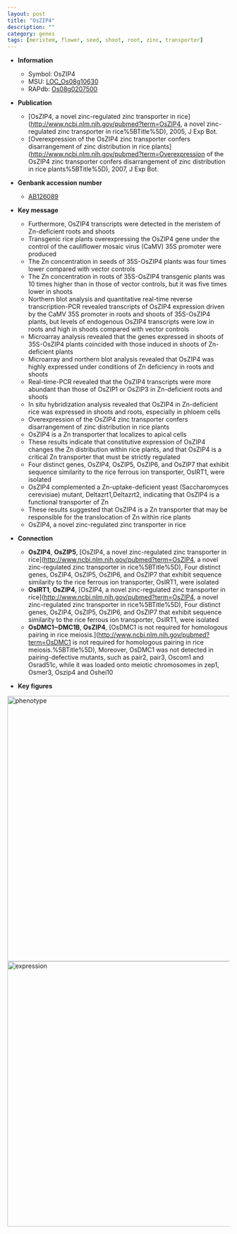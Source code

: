 ```yaml
---
layout: post
title: "OsZIP4"
description: ""
category: genes
tags: [meristem, flower, seed, shoot, root, zinc, transporter]
---
```


* **Information**  
    + Symbol: OsZIP4  
    + MSU: [LOC_Os08g10630](http://rice.plantbiology.msu.edu/cgi-bin/ORF_infopage.cgi?orf=LOC_Os08g10630)  
    + RAPdb: [Os08g0207500](http://rapdb.dna.affrc.go.jp/viewer/gbrowse_details/irgsp1?name=Os08g0207500)  

* **Publication**  
    + [OsZIP4, a novel zinc-regulated zinc transporter in rice](http://www.ncbi.nlm.nih.gov/pubmed?term=OsZIP4, a novel zinc-regulated zinc transporter in rice%5BTitle%5D), 2005, J Exp Bot.
    + [Overexpression of the OsZIP4 zinc transporter confers disarrangement of zinc distribution in rice plants](http://www.ncbi.nlm.nih.gov/pubmed?term=Overexpression of the OsZIP4 zinc transporter confers disarrangement of zinc distribution in rice plants%5BTitle%5D), 2007, J Exp Bot.

* **Genbank accession number**  
    + [AB126089](http://www.ncbi.nlm.nih.gov/nuccore/AB126089)

* **Key message**  
    + Furthermore, OsZIP4 transcripts were detected in the meristem of Zn-deficient roots and shoots
    + Transgenic rice plants overexpressing the OsZIP4 gene under the control of the cauliflower mosaic virus (CaMV) 35S promoter were produced
    + The Zn concentration in seeds of 35S-OsZIP4 plants was four times lower compared with vector controls
    + The Zn concentration in roots of 35S-OsZIP4 transgenic plants was 10 times higher than in those of vector controls, but it was five times lower in shoots
    + Northern blot analysis and quantitative real-time reverse transcription-PCR revealed transcripts of OsZIP4 expression driven by the CaMV 35S promoter in roots and shoots of 35S-OsZIP4 plants, but levels of endogenous OsZIP4 transcripts were low in roots and high in shoots compared with vector controls
    + Microarray analysis revealed that the genes expressed in shoots of 35S-OsZIP4 plants coincided with those induced in shoots of Zn-deficient plants
    + Microarray and northern blot analysis revealed that OsZIP4 was highly expressed under conditions of Zn deficiency in roots and shoots
    + Real-time-PCR revealed that the OsZIP4 transcripts were more abundant than those of OsZIP1 or OsZIP3 in Zn-deficient roots and shoots
    + In situ hybridization analysis revealed that OsZIP4 in Zn-deficient rice was expressed in shoots and roots, especially in phloem cells
    + Overexpression of the OsZIP4 zinc transporter confers disarrangement of zinc distribution in rice plants
    + OsZIP4 is a Zn transporter that localizes to apical cells
    + These results indicate that constitutive expression of OsZIP4 changes the Zn distribution within rice plants, and that OsZIP4 is a critical Zn transporter that must be strictly regulated
    + Four distinct genes, OsZIP4, OsZIP5, OsZIP6, and OsZIP7 that exhibit sequence similarity to the rice ferrous ion transporter, OsIRT1, were isolated
    + OsZIP4 complemented a Zn-uptake-deficient yeast (Saccharomyces cerevisiae) mutant, Deltazrt1,Deltazrt2, indicating that OsZIP4 is a functional transporter of Zn
    + These results suggested that OsZIP4 is a Zn transporter that may be responsible for the translocation of Zn within rice plants
    + OsZIP4, a novel zinc-regulated zinc transporter in rice

* **Connection**  
    + __OsZIP4__, __OsZIP5__, [OsZIP4, a novel zinc-regulated zinc transporter in rice](http://www.ncbi.nlm.nih.gov/pubmed?term=OsZIP4, a novel zinc-regulated zinc transporter in rice%5BTitle%5D), Four distinct genes, OsZIP4, OsZIP5, OsZIP6, and OsZIP7 that exhibit sequence similarity to the rice ferrous ion transporter, OsIRT1, were isolated
    + __OsIRT1__, __OsZIP4__, [OsZIP4, a novel zinc-regulated zinc transporter in rice](http://www.ncbi.nlm.nih.gov/pubmed?term=OsZIP4, a novel zinc-regulated zinc transporter in rice%5BTitle%5D), Four distinct genes, OsZIP4, OsZIP5, OsZIP6, and OsZIP7 that exhibit sequence similarity to the rice ferrous ion transporter, OsIRT1, were isolated
    + __OsDMC1~DMC1B__, __OsZIP4__, [OsDMC1 is not required for homologous pairing in rice meiosis.](http://www.ncbi.nlm.nih.gov/pubmed?term=OsDMC1 is not required for homologous pairing in rice meiosis.%5BTitle%5D), Moreover, OsDMC1 was not detected in pairing-defective mutants, such as pair2, pair3, Oscom1 and Osrad51c, while it was loaded onto meiotic chromosomes in zep1, Osmer3, Oszip4 and Oshei10

* **Key figures**  
<img src="http://funRiceGenes.github.io/images/OsZIP4.pheno.png" alt="phenotype"  style="width: 600px;"/>

<img src="http://funRiceGenes.github.io/images/OsZIP4.exp.png" alt="expression"  style="width: 600px;"/>


